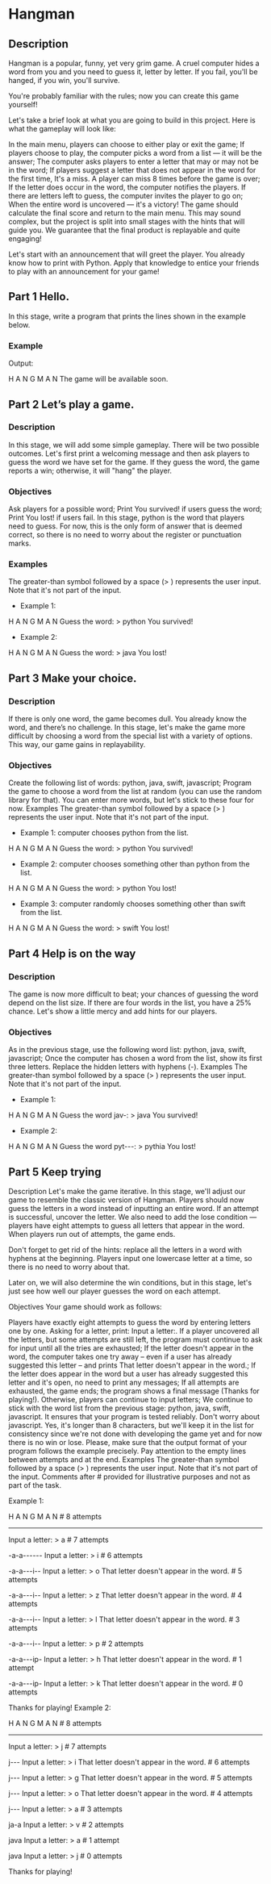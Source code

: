 # Hangman

## Description
Hangman is a popular, funny, yet very grim game. A cruel computer hides a word from you and you need to guess it, letter by letter. If you fail, you'll be hanged, if you win, you'll survive.

You're probably familiar with the rules; now you can create this game yourself!

Let's take a brief look at what you are going to build in this project. Here is what the gameplay will look like:

In the main menu, players can choose to either play or exit the game;
If players choose to play, the computer picks a word from a list — it will be the answer;
The computer asks players to enter a letter that may or may not be in the word;
If players suggest a letter that does not appear in the word for the first time, It's a miss. A player can miss 8 times before the game is over;
If the letter does occur in the word, the computer notifies the players. If there are letters left to guess, the computer invites the player to go on;
When the entire word is uncovered — it's a victory! The game should calculate the final score and return to the main menu.
This may sound complex, but the project is split into small stages with the hints that will guide you. We guarantee that the final product is replayable and quite engaging!

Let's start with an announcement that will greet the player. You already know how to print with Python. Apply that knowledge to entice your friends to play with an announcement for your game!

## Part 1 Hello.
In this stage, write a program that prints the lines shown in the example below.

### Example
Output:

H A N G M A N
The game will be available soon.

## Part 2 Let’s play a game.
### Description
In this stage, we will add some simple gameplay. There will be two possible outcomes. Let's first print a welcoming message and then ask players to guess the word we have set for the game. If they guess the word, the game reports a win; otherwise, it will "hang" the player.

### Objectives
Ask players for a possible word;
Print You survived! if users guess the word;
Print You lost! if users fail.
In this stage, python is the word that players need to guess. For now, this is the only form of answer that is deemed correct, so there is no need to worry about the register or punctuation marks.
### Examples
The greater-than symbol followed by a space (> ) represents the user input. Note that it's not part of the input.

- Example 1:

H A N G M A N
Guess the word: > python
You survived!
- Example 2:

H A N G M A N
Guess the word: > java
You lost!
## Part 3 Make your choice.
### Description
If there is only one word, the game becomes dull. You already know the word, and there’s no challenge. In this stage, let's make the game more difficult by choosing a word from the special list with a variety of options. This way, our game gains in replayability.

### Objectives
Create the following list of words: python, java, swift, javascript;
Program the game to choose a word from the list at random (you can use the random library for that). You can enter more words, but let's stick to these four for now.
Examples
The greater-than symbol followed by a space (> ) represents the user input. Note that it's not part of the input.

- Example 1: computer chooses python from the list.

H A N G M A N
Guess the word: > python
You survived!
- Example 2: computer chooses something other than python from the list.

H A N G M A N
Guess the word: > python
You lost!
- Example 3: computer randomly chooses something other than swift from the list.

H A N G M A N
Guess the word: > swift
You lost!

## Part 4 Help is on the way
### Description
The game is now more difficult to beat; your chances of guessing the word depend on the list size. If there are four words in the list, you have a 25% chance. Let's show a little mercy and add hints for our players.

### Objectives
As in the previous stage, use the following word list: python, java, swift, javascript;
Once the computer has chosen a word from the list, show its first three letters. Replace the hidden letters with hyphens (-).
Examples
The greater-than symbol followed by a space (> ) represents the user input. Note that it's not part of the input.

- Example 1:

H A N G M A N
Guess the word jav-: > java
You survived!
- Example 2:

H A N G M A N
Guess the word pyt---: > pythia
You lost!

## Part 5 Keep trying
Description
Let's make the game iterative. In this stage, we'll adjust our game to resemble the classic version of Hangman. Players should now guess the letters in a word instead of inputting an entire word. If an attempt is successful, uncover the letter. We also need to add the lose condition — players have eight attempts to guess all letters that appear in the word. When players run out of attempts, the game ends.

Don't forget to get rid of the hints: replace all the letters in a word with hyphens at the beginning. Players input one lowercase letter at a time, so there is no need to worry about that.

Later on, we will also determine the win conditions, but in this stage, let's just see how well our player guesses the word on each attempt.

Objectives
Your game should work as follows:

Players have exactly eight attempts to guess the word by entering letters one by one. Asking for a letter, print: Input a letter:. If a player uncovered all the letters, but some attempts are still left, the program must continue to ask for input until all the tries are exhausted;
If the letter doesn't appear in the word, the computer takes one try away – even if a user has already suggested this letter – and prints That letter doesn't appear in the word.;
If the letter does appear in the word but a user has already suggested this letter and it's open, no need to print any messages;
If all attempts are exhausted, the game ends; the program shows a final message (Thanks for playing!). Otherwise, players can continue to input letters;
We continue to stick with the word list from the previous stage: python, java, swift, javascript. It ensures that your program is tested reliably. Don't worry about javascript. Yes, it's longer than 8 characters, but we'll keep it in the list for consistency since we're not done with developing the game yet and for now there is no win or lose.
Please, make sure that the output format of your program follows the example precisely. Pay attention to the empty lines between attempts and at the end.
Examples
The greater-than symbol followed by a space (> ) represents the user input. Note that it's not part of the input. Comments after # provided for illustrative purposes and not as part of the task.

Example 1:

H A N G M A N  # 8 attempts

----------
Input a letter: > a  # 7 attempts

-a-a------
Input a letter: > i  # 6 attempts

-a-a---i--
Input a letter: > o
That letter doesn't appear in the word.  # 5 attempts

-a-a---i--
Input a letter: > z
That letter doesn't appear in the word.  # 4 attempts

-a-a---i--
Input a letter: > l
That letter doesn't appear in the word.  # 3 attempts

-a-a---i--
Input a letter: > p  # 2 attempts

-a-a---ip-
Input a letter: > h
That letter doesn't appear in the word.  # 1 attempt

-a-a---ip-
Input a letter: > k
That letter doesn't appear in the word.  # 0 attempts

Thanks for playing!
Example 2:

H A N G M A N  # 8 attempts

----
Input a letter: > j  # 7 attempts

j---
Input a letter: > i
That letter doesn't appear in the word.  # 6 attempts

j---
Input a letter: > g
That letter doesn't appear in the word.  # 5 attempts

j---
Input a letter: > o
That letter doesn't appear in the word.  # 4 attempts

j---
Input a letter: > a  # 3 attempts

ja-a
Input a letter: > v  # 2 attempts

java
Input a letter: > a  # 1 attempt

java
Input a letter: > j  # 0 attempts

Thanks for playing!